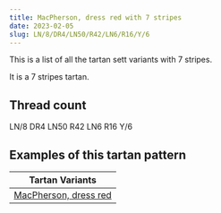 ```yaml
---
title: MacPherson, dress red with 7 stripes
date: 2023-02-05
slug: LN/8/DR4/LN50/R42/LN6/R16/Y/6
---
```

This is a list of all the tartan sett variants with 7 stripes.

It is a 7 stripes tartan.


## Thread count
LN/8 DR4 LN50 R42 LN6 R16 Y/6

## Examples of this tartan pattern

| Tartan Variants |
|---------------|
| [MacPherson, dress red](/variants/ln/8/dr4/ln50/r42/ln6/r16/y/6-dr800000-lne0e0e0-rc00000-yf0c000)||
